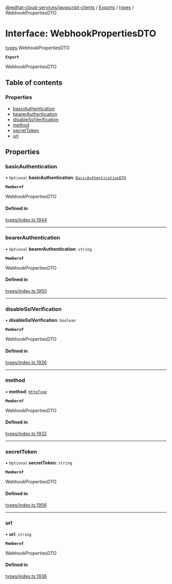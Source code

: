 [@redhat-cloud-services/javascript-clients](../README.md) / [Exports](../modules.md) / [types](../modules/types.md) / WebhookPropertiesDTO

# Interface: WebhookPropertiesDTO

[types](../modules/types.md).WebhookPropertiesDTO

**`Export`**

WebhookPropertiesDTO

## Table of contents

### Properties

- [basicAuthentication](types.WebhookPropertiesDTO.md#basicauthentication)
- [bearerAuthentication](types.WebhookPropertiesDTO.md#bearerauthentication)
- [disableSslVerification](types.WebhookPropertiesDTO.md#disablesslverification)
- [method](types.WebhookPropertiesDTO.md#method)
- [secretToken](types.WebhookPropertiesDTO.md#secrettoken)
- [url](types.WebhookPropertiesDTO.md#url)

## Properties

### basicAuthentication

• `Optional` **basicAuthentication**: [`BasicAuthenticationDTO`](types.BasicAuthenticationDTO.md)

**`Memberof`**

WebhookPropertiesDTO

#### Defined in

[types/index.ts:1944](https://github.com/RedHatInsights/javascript-clients/blob/main/packages/integrations/types/index.ts#L1944)

___

### bearerAuthentication

• `Optional` **bearerAuthentication**: `string`

**`Memberof`**

WebhookPropertiesDTO

#### Defined in

[types/index.ts:1950](https://github.com/RedHatInsights/javascript-clients/blob/main/packages/integrations/types/index.ts#L1950)

___

### disableSslVerification

• **disableSslVerification**: `boolean`

**`Memberof`**

WebhookPropertiesDTO

#### Defined in

[types/index.ts:1926](https://github.com/RedHatInsights/javascript-clients/blob/main/packages/integrations/types/index.ts#L1926)

___

### method

• **method**: [`HttpType`](../enums/types.HttpType.md)

**`Memberof`**

WebhookPropertiesDTO

#### Defined in

[types/index.ts:1932](https://github.com/RedHatInsights/javascript-clients/blob/main/packages/integrations/types/index.ts#L1932)

___

### secretToken

• `Optional` **secretToken**: `string`

**`Memberof`**

WebhookPropertiesDTO

#### Defined in

[types/index.ts:1956](https://github.com/RedHatInsights/javascript-clients/blob/main/packages/integrations/types/index.ts#L1956)

___

### url

• **url**: `string`

**`Memberof`**

WebhookPropertiesDTO

#### Defined in

[types/index.ts:1938](https://github.com/RedHatInsights/javascript-clients/blob/main/packages/integrations/types/index.ts#L1938)
